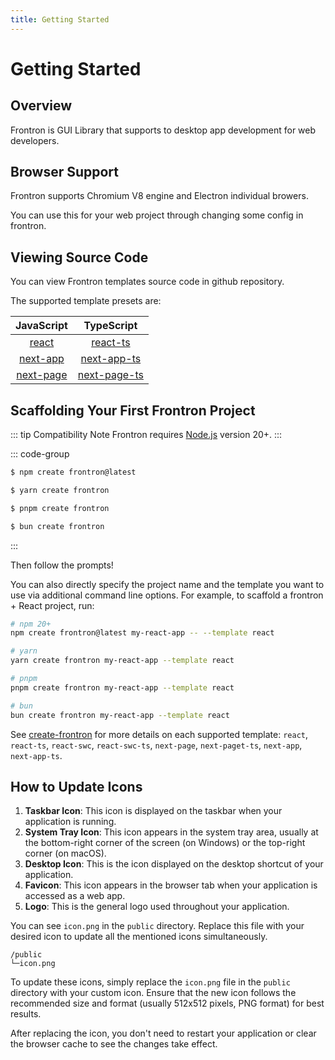 ```yaml
---
title: Getting Started
---
```


# Getting Started

## Overview

Frontron is GUI Library that supports to desktop app development for web developers.

## Browser Support

Frontron supports Chromium V8 engine and Electron individual browers.

You can use this for your web project through changing some config in frontron.


## Viewing Source Code

You can view Frontron templates source code in github repository.

The supported template presets are:

|             JavaScript              |                TypeScript                 |
| :---------------------------------: | :---------------------------------------: |
|  [react](https://github.com/frontron/frontron/tree/main/packages/create-frontron/template-react)    |  [react-ts](https://github.com/frontron/frontron/tree/main/packages/create-frontron/template-react-ts)    |
|  [next-app](https://github.com/frontron/frontron/tree/main/packages/create-frontron/template-next-app)|  [next-app-ts](https://github.com/frontron/frontron/tree/main/packages/create-frontron/template-next-app-ts)|
|  [next-page](https://github.com/frontron/frontron/tree/main/packages/create-frontron/template-next-page)  |  [next-page-ts](https://github.com/frontron/frontron/tree/main/packages/create-frontron/template-next-page-ts)  |


## Scaffolding Your First Frontron Project

::: tip Compatibility Note
Frontron requires [Node.js](https://nodejs.org/en/) version 20+.
:::

::: code-group

```bash [NPM]
$ npm create frontron@latest
```

```bash [Yarn]
$ yarn create frontron
```

```bash [PNPM]
$ pnpm create frontron
```

```bash [Bun]
$ bun create frontron
```

:::

Then follow the prompts!

You can also directly specify the project name and the template you want to use via additional command line options. For example, to scaffold a frontron + React project, run:

```bash
# npm 20+
npm create frontron@latest my-react-app -- --template react

# yarn
yarn create frontron my-react-app --template react

# pnpm
pnpm create frontron my-react-app --template react

# bun
bun create frontron my-react-app --template react
```

See [create-frontron](https://github.com/frontron/frontron/tree/main/packages/create-frontron) for more details on each supported template: `react`, `react-ts`, `react-swc`, `react-swc-ts`, `next-page`, `next-paget-ts`, `next-app`, `next-app-ts`.

## How to Update Icons

1. **Taskbar Icon**: This icon is displayed on the taskbar when your application is running.
2. **System Tray Icon**: This icon appears in the system tray area, usually at the bottom-right corner of the screen (on Windows) or the top-right corner (on macOS).
3. **Desktop Icon**: This is the icon displayed on the desktop shortcut of your application.
4. **Favicon**: This icon appears in the browser tab when your application is accessed as a web app.
5. **Logo**: This is the general logo used throughout your application.

You can see `icon.png` in the `public` directory. Replace this file with your desired icon to update all the mentioned icons simultaneously.

```
/public
└─icon.png
```

To update these icons, simply replace the `icon.png` file in the `public` directory with your custom icon. Ensure that the new icon follows the recommended size and format (usually 512x512 pixels, PNG format) for best results.

After replacing the icon, you don't need to restart your application or clear the browser cache to see the changes take effect.


